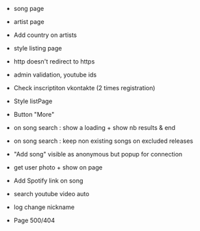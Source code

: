   - song page
  - artist page
  - Add country on artists

  - style listing page
  - http doesn't redirect to https
  - admin validation, youtube ids
  - Check inscriptiton vkontakte (2 times registration)
  - Style listPage
  - Button "More"
  - on song search : show a loading + show nb results & end
  - on song search : keep non existing songs on excluded releases
  
  - "Add song" visible as anonymous but popup for connection
  - get user photo + show on page
  - Add Spotify link on song
  - search youtube video auto
  - log change nickname
  - Page 500/404
